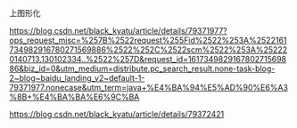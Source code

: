 上图形化

https://blog.csdn.net/black_kyatu/article/details/79371977?ops_request_misc=%257B%2522request%255Fid%2522%253A%2522161734982916780271569886%2522%252C%2522scm%2522%253A%252220140713.130102334..%2522%257D&request_id=161734982916780271569886&biz_id=0&utm_medium=distribute.pc_search_result.none-task-blog-2~blog~baidu_landing_v2~default-1-79371977.nonecase&utm_term=java+%E4%BA%94%E5%AD%90%E6%A3%8B+%E4%BA%BA%E6%9C%BA

https://blog.csdn.net/black_kyatu/article/details/79372421
